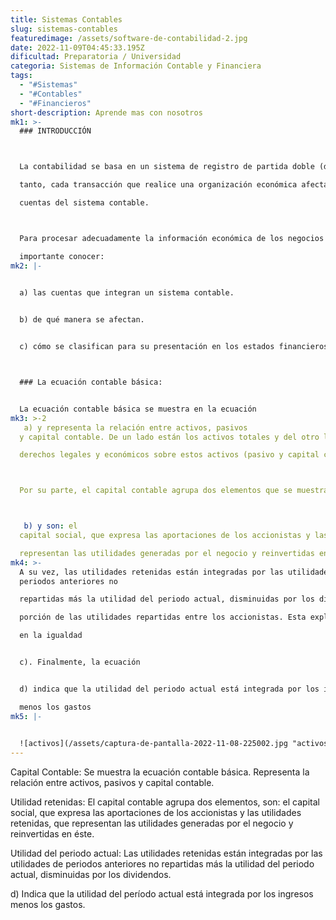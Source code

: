 ```yaml
---
title: Sistemas Contables
slug: sistemas-contables
featuredimage: /assets/software-de-contabilidad-2.jpg
date: 2022-11-09T04:45:33.195Z
dificultad: Preparatoria / Universidad
categoria: Sistemas de Información Contable y Financiera
tags:
  - "#Sistemas"
  - "#Contables"
  - "#Financieros"
short-description: A﻿prende mas con nosotros
mk1: >-
  ### INTRODUCCIÓN



  La contabilidad se basa en un sistema de registro de partida doble (debe y haber), por

  tanto, cada transacción que realice una organización económica afectará a dos o más

  cuentas del sistema contable.



  Para procesar adecuadamente la información económica de los negocios es

  importante conocer:
mk2: |-
  

  a) las cuentas que integran un sistema contable.


  b) de qué manera se afectan.


  c) cómo se clasifican para su presentación en los estados financieros.



  ### La ecuación contable básica:


  La ecuación contable básica se muestra en la ecuación
mk3: >-2
   a) y representa la relación entre activos, pasivos
  y capital contable. De un lado están los activos totales y del otro las fuentes de financiamiento y los

  derechos legales y económicos sobre estos activos (pasivo y capital contable).



  Por su parte, el capital contable agrupa dos elementos que se muestran en la ecuación



   b) y son: el
  capital social, que expresa las aportaciones de los accionistas y las utilidades retenidas, que

  representan las utilidades generadas por el negocio y reinvertidas en éste.
mk4: >-
  A su vez, las utilidades retenidas están integradas por las utilidades de
  periodos anteriores no

  repartidas más la utilidad del periodo actual, disminuidas por los dividendos, es decir, por aquella

  porción de las utilidades repartidas entre los accionistas. Esta explicación se observa de forma gráfica

  en la igualdad


  c). Finalmente, la ecuación 


  d) indica que la utilidad del periodo actual está integrada por los ingresos

  menos los gastos
mk5: |-
  

  ![activos](/assets/captura-de-pantalla-2022-11-08-225002.jpg "activos")
---
```

Capital Contable: Se muestra la ecuación contable básica. Representa la
relación entre activos, pasivos y capital contable.



Utilidad retenidas: El capital contable agrupa dos elementos, son: el capital
social, que expresa las aportaciones de los accionistas y las
utilidades retenidas, que representan las utilidades
generadas por el negocio y reinvertidas en éste.



Utilidad del periodo actual: Las utilidades retenidas están integradas por las utilidades de periodos anteriores no repartidas más la utilidad del periodo
actual, disminuidas por los dividendos.



d) Indica que la utilidad del período actual está integrada por los ingresos menos los gastos.